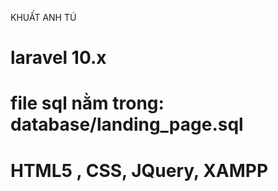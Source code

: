 KHUẤT ANH TÚ
# laravel 10.x
# file sql nằm  trong: database/landing_page.sql
# HTML5 , CSS, JQuery, XAMPP 